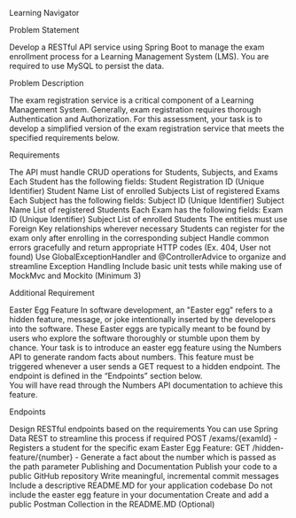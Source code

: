 Learning Navigator

Problem Statement

Develop a RESTful API service using Spring Boot to manage the exam enrollment process for a Learning Management System (LMS). You are required to use MySQL to persist the data.

Problem Description

The exam registration service is a critical component of a Learning Management System. Generally, exam registration requires thorough Authentication and Authorization. For this assessment, your task is to develop a simplified version of the exam registration service that meets the specified requirements below.

Requirements

The API must handle CRUD operations for Students, Subjects, and Exams
Each Student has the following fields:
Student Registration ID (Unique Identifier)
Student Name
List of enrolled Subjects
List of registered Exams
Each Subject has the following fields:
Subject ID (Unique Identifier)
Subject Name
List of registered Students
Each Exam has the following fields:
Exam ID (Unique Identifier)
Subject
List of enrolled Students
The entities must use Foreign Key relationships wherever necessary
Students can register for the exam only after enrolling in the corresponding subject
Handle common errors gracefully and return appropriate HTTP codes (Ex. 404, User not found)
Use GlobalExceptionHandler and @ControllerAdvice to organize and streamline Exception Handling
Include basic unit tests while making use of MockMvc and Mockito (Minimum 3)

Additional Requirement

Easter Egg Feature
In software development, an "Easter egg" refers to a hidden feature, message, or joke intentionally inserted by the developers into the software. 
These Easter eggs are typically meant to be found by users who explore the software thoroughly or stumble upon them by chance. 
Your task is to introduce an easter egg feature using the Numbers API to generate random facts about numbers.
This feature must be triggered whenever a user sends a GET request to a hidden endpoint. 
The endpoint is defined in the “Endpoints” section below.  
You will have read through the Numbers API documentation to achieve this feature.

Endpoints

Design RESTful endpoints based on the requirements
You can use Spring Data REST to streamline this process if required
POST /exams/{examId} - Registers a student for the specific exam
Easter Egg Feature:
GET /hidden-feature/{number} -  Generate a fact about the number which is passed as the path parameter
Publishing and Documentation
Publish your code to a public GitHub repository
Write meaningful, incremental commit messages
Include a descriptive README.MD for your application codebase
Do not include the easter egg feature in your documentation
Create and add a public Postman Collection in the README.MD (Optional)
